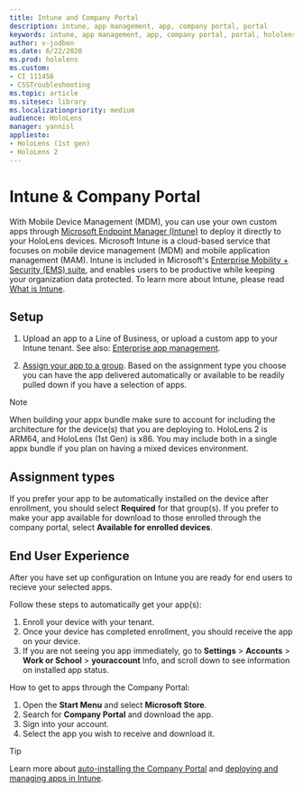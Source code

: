 ```yaml
---
title: Intune and Company Portal
description: intune, app management, app, company portal, portal
keywords: intune, app management, app, company portal, portal, hololens
author: v-jodben
ms.date: 6/22/2020
ms.prod: hololens
ms.custom: 
- CI 111456
- CSSTroubleshooting
ms.topic: article
ms.sitesec: library
ms.localizationpriority: medium
audience: HoloLens
manager: yannisl
appliesto:
- HoloLens (1st gen)
- HoloLens 2
---
```


# Intune & Company Portal

With Mobile Device Management (MDM), you can use your own custom apps through [Microsoft Endpoint Manager (Intune)](https://docs.microsoft.com/intune/windows-holographic-for-business) to deploy it directly to your HoloLens devices. Microsoft Intune is a cloud-based service that focuses on mobile device management (MDM) and mobile application management (MAM). Intune is included in Microsoft's [Enterprise Mobility + Security (EMS) suite](https://www.microsoft.com/microsoft-365/enterprise-mobility-security), and enables users to be productive while keeping your organization data protected. To learn more about Intune, please read [What is Intune](https://docs.microsoft.com/mem/intune/fundamentals/what-is-intune).

## Setup

1. Upload an app to a Line of Business, or upload a custom app to your Intune tenant. See also: [Enterprise app management](https://docs.microsoft.com/windows/client-management/mdm/enterprise-app-management).

2. [Assign your app to a group](https://docs.microsoft.com/mem/intune/apps/apps-deploy). Based on the assignment type you choose you can have the app delivered automatically or available to be readily pulled down if you have a selection of apps. 

> [!NOTE] 
> When building your appx bundle make sure to account for including the architecture for the device(s) that you are deploying to. HoloLens 2 is ARM64, and HoloLens (1st Gen) is x86. You may include both in a single appx bundle if you plan on having a mixed devices environment.

## Assignment types

If you prefer your app to be automatically installed on the device after enrollment, you should select **Required** for that group(s).
If you prefer to make your app available for download to those enrolled through the company portal, select **Available for enrolled devices**.


## End User Experience

After you have set up configuration on Intune you are ready for end users to recieve your selected apps.

Follow these steps to automatically get your app(s):
1. Enroll your device with your tenant. 
2. Once your device has completed enrollment, you should receive the app on your device. 
3. If you are not seeing you app immediately, go to **Settings** > **Accounts** > **Work or School** > **youraccount** Info, and scroll down to see information on installed app status.

How to get to apps through the Company Portal:
1. Open the **Start Menu** and select **Microsoft Store**. 
2. Search for **Company Portal** and download the app.
3. Sign into your account.
4. Select the app you wish to receive and download it.

> [!Tip]
> Learn more about [auto-installing the Company Portal](https://docs.microsoft.com/mem/intune/apps/company-portal-app) and [deploying and managing apps in Intune](https://docs.microsoft.com/mem/intune/fundamentals/windows-holographic-for-business#deploy-and-manage-apps).
